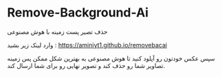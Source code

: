 # Remove-Background-Ai
حذف تصیر پست زمینه با هوش مصنوعی 

وارد لینک زیر بشید : https://aminiyt1.github.io/removebacai 

سپس عکس خودتون رو آپلود کنید تا هوش مصنوعی به بهترین شکل ممکن پس زمینه تصاویر شما رو حذف کند و تصویر نهایی رو برای شما ارسال کند.
